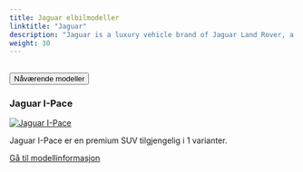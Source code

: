 ```yaml
---
title: Jaguar elbilmodeller
linktitle: "Jaguar"
description: "Jaguar is a luxury vehicle brand of Jaguar Land Rover, a British multinational car manufacturer with its headquarters in Coventry, England. Jaguar Cars was founded in 1922 as the Swallow Sidecar Company, originally making motorcycle sidecars before developing bodies for passenger cars. The company's name was changed from SS Cars to Jaguar Cars in 1945."
weight: 30
---
```

<!-- markdownlint-disable MD033 -->
<!-- markdownlint-disable MD010 -->


<div class="accordion" id="accordionPanelsStayOpenExample">
    <div class="accordion-item">
        <h2 class="accordion-header">
            <button class="accordion-button" type="button" data-bs-toggle="collapse" data-bs-target="#panelsStayOpen-collapseOne" aria-expanded="true" aria-controls="panelsStayOpen-collapseOne">
                        Nåværende modeller
            </button>
        </h2>
        <div id="panelsStayOpen-collapseOne" class="accordion-collapse collapse show">
            <div class="accordion-body">
    <div class="container p-3 mb-4 bg-body-tertiary rounded border">
        <h3>Jaguar I-Pace</h3>
        <div class="row">
            <div class="col col-12 col-md-6">
                <a href="i-pace">
                    <img src="https://media.evkx.net/multimedia/models/jaguar/i-pace/i-pace_ev400/main_1_st.jpg" class="img-fluid" alt="Jaguar I-Pace" >
                </a>
            </div>
            <div class="col col-12 col-md-6"><p>
Jaguar I-Pace er en premium SUV tilgjengelig i 1 varianter.
</p>
	<a href="i-pace/" class="btn btn-outline-primary" role="button">Gå til modellinformasjon</a>
		</div>
	</div>
</div>
        </div>
    </div>
</div></div>
